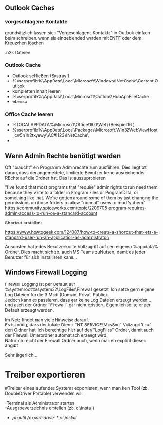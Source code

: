 
## Outlook Caches  

### vorgeschlagene Kontakte  
grundsätzlich lassen sich "Vorgeschlagene Kontakte" in Outlook einfach beim schreiben, wenn sie eingeblended werden mit ENTF oder dem Kreuzchen löschen  

.n2k Dateien  

### Outlook Cache  

- Outlook schließen (Systray!)
-  %userprofile%\AppData\Local\Microsoft\Windows\INetCache\Content.Outlook
-  kompletten Inhalt leeren
-  %userprofile%\AppData\Local\Microsoft\Outlook\HubAppFileCache
-  ebenso


### Office Cache leeren  
- %LOCALAPPDATA%\Microsoft\Office\16.0\Wef\  (Beispiel 16 )   
- %userprofile%\AppData\Local\Packages\Microsoft.Win32WebViewHost_cw5n1h2txyewy\AC\#!123\INetCache\
- 


## Wenn Admin Rechte benötigt werden  

Oft "braucht" ein Programm Adminrechte zum ausführen. Dies liegt oft daran, dass der angemeldete, limitierte Benutzer keine ausreichenden REchte auf die Ordner hat. Das ist auszuprobieren  

"I've found that most programs that "require" admin rights to run need them because they write to a folder in Program Files or ProgramData, or something like that. We've gotten around some of them by just changing the permissions on those folders to allow "normal" users to modify them."
https://community.spiceworks.com/topic/2209705-program-requires-admin-access-to-run-on-a-standard-account

Shortcut erstellen:  

https://www.howtogeek.com/124087/how-to-create-a-shortcut-that-lets-a-standard-user-run-an-application-as-administrator/  


Ansonsten hat jedes Benutzerkonte Vollzugriff auf den eigenen %appdata% Ordner. Dies macht sich zb. auch MS Teams zuNutzen, damit es jeder Benutzer für sich installieren kann...  

## Windows Firewall Logging  

Firewall Logging ist per Default auf %systemroot%\system32\LogFiles\Firewall gesetzt. Ich setze gern eigene Log Dateien für die 3 Modi (Domain, Privat, Public).  
Jedoch kann es passieren, dass gar keine Log Dateien erzeugt werden... und auch der Ordner "Firewall" gar nicht existiert. Eigentlich sollte er per Default erzeugt werden.  

Im Netz findet man viele Hinweise darauf.  
Es ist nötig, dass der lokale Dienst "NT SERVICE\MpsSvc" Vollzugriff auf den Ordner hat. Ich berechtige hier auf den "LogFiles" Ordner, damit auch der Firewall Unterordner automatisch erzeugt wird.  
Natürlich reicht der Firewall Ordner auch, wenn man eh explizit diesen angibt.  

Sehr ärgerlich...  


# Treiber exportieren  

#Treiber eines laufendes Systems exportieren, wenn man kein Tool (zb. DoubleDriver Portable) verwenden will  

-Terminal als Administrator starten  
-Ausgabeverzeichnis erstellen (zb. c:\install)
- *pnputil /export-driver * c:\install*  

